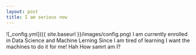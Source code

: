 ```yaml
---
layout: post
title: I am serious now
---
```


![_config.yml]({{ site.baseurl }}/images/config.png)
I am currently enrolled in Data Science and Machine Lerning
Since I am tired of learning I want the machines to do it for me! Hah How samrt am I?
